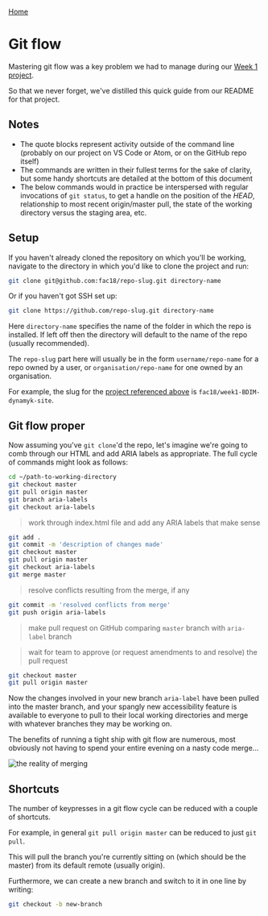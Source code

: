 [Home](../README.md)

# Git flow

Mastering git flow was a key problem we had to manage during our [Week 1 project](https://github.com/fac18/week1-BDIM-dynamyk-site).

So that we never forget, we've distilled this quick guide from our README for that project.

## Notes

* The quote blocks represent activity outside of the command line (probably on our project on VS Code or Atom, or on the GitHub repo itself)
* The commands are written in their fullest terms for the sake of clarity, but some handy shortcuts are detailed at the bottom of this document
* The below commands would in practice be interspersed with regular invocations of `git status`, to get a handle on the position of the _HEAD_, relationship to most recent origin/master pull, the state of the working directory versus the staging area, etc.

## Setup

If you haven't already cloned the repository on which you'll be working, navigate to the directory in which you'd like to clone the project and run:

```bash
git clone git@github.com:fac18/repo-slug.git directory-name
```

Or if you haven't got SSH set up:

```bash
git clone https://github.com/repo-slug.git directory-name
```

Here `directory-name` specifies the name of the folder in which the repo is installed. If left off then the directory will default to the name of the repo (usually recommended).

The `repo-slug` part here will usually be in the form `username/repo-name` for a repo owned by a user, or `organisation/repo-name` for one owned by an organisation.

For example, the slug for the [project referenced above](https://github.com/fac18/week1-BDIM-dynamyk-site) is `fac18/week1-BDIM-dynamyk-site`.

## Git flow proper

Now assuming you've `git clone`'d the repo, let's imagine we're going to comb through our HTML and add ARIA labels as appropriate. The full cycle of commands might look  as follows:

```bash
cd ~/path-to-working-directory
git checkout master
git pull origin master
git branch aria-labels
git checkout aria-labels
```

> work through index.html file and add any ARIA labels that make sense

```bash
git add .
git commit -m 'description of changes made'
git checkout master
git pull origin master
git checkout aria-labels
git merge master
```

> resolve conflicts resulting from the merge, if any

```bash
git commit -m 'resolved conflicts from merge'
git push origin aria-labels
```

> make pull request on GitHub comparing `master` branch with `aria-label` branch 

> wait for team to approve (or request amendments to and resolve) the pull request

```bash
git checkout master
git pull origin master
```

Now the changes involved in your new branch `aria-label` have been pulled into the master branch, and your spangly new accessibility feature is available to everyone to pull to their local working directories and merge with whatever branches they may be working on.

The benefits of running a tight ship with git flow are numerous, most obviously not having to spend your entire evening on a nasty code merge...

![the reality of merging](https://media.giphy.com/media/cFkiFMDg3iFoI/giphy.gif) 


## Shortcuts

The number of keypresses in a git flow cycle can be reduced with a couple of shortcuts.

For example, in general `git pull origin master` can be reduced to just `git pull`.

This will pull the branch you're currently sitting on (which should be the master) from its default remote (usually origin).

Furthermore, we can create a new branch and switch to it in one line by writing:

```bash
git checkout -b new-branch
```

